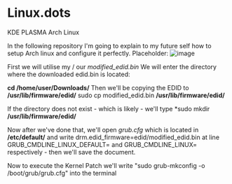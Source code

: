 # Linux.dots
KDE PLASMA Arch Linux



In the following repository I'm going to explain to my future self how to setup Arch linux and configure it perfectly.
Placeholder:
![image](https://github.com/martinjrrr/Linux.dots/assets/91160845/9085edc8-8a07-46fd-9cf8-0c71aa05d8d5)

First we will utilise my / our *modified_edid.bin* 
We will enter the directory where the downloaded edid.bin is located:

**cd /home/user/Downloads/**
Then we'll be copying the EDID to **/usr/lib/firmware/edid/**
sudo cp modified_edid.bin **/usr/lib/firmware/edid/**

If the directory does not exist - which is likely - we'll type *sudo mkdir **/usr/lib/firmware/edid/**

Now after we've done that, we'll open *grub.cfg* which is located in **/etc/default/** and write drm.edid_firmware=edid/modified_edid.bin 
at line GRUB_CMDLINE_LINUX_DEFAULT= and GRUB_CMDLINE_LINUX= respectively - then we'll save the document.

Now to execute the Kernel Patch we'll write "sudo grub-mkconfig -o /boot/grub/grub.cfg" into the terminal
